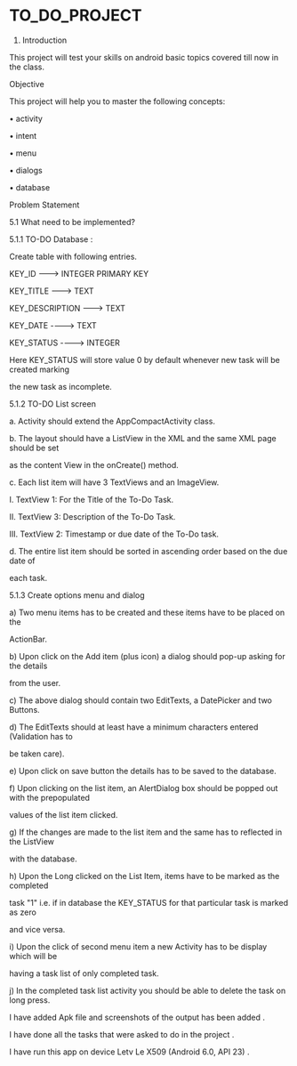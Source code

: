 # TO_DO_PROJECT


1. Introduction

This project will test your skills on android basic topics covered till now in the class.

Objective

This project will help you to master the following concepts:

• activity

• intent

• menu

• dialogs

• database

Problem Statement

5.1 What need to be implemented?

5.1.1 TO-DO Database :

Create table with following entries.

KEY_ID ---> INTEGER PRIMARY KEY

KEY_TITLE ---> TEXT

KEY_DESCRIPTION ---> TEXT

KEY_DATE ----> TEXT

KEY_STATUS ----> INTEGER

Here KEY_STATUS will store value 0 by default whenever new task will be created marking

the new task as incomplete.

5.1.2 TO-DO List screen

a. Activity should extend the AppCompactActivity class.

b. The layout should have a ListView in the XML and the same XML page should be set

as the content View in the onCreate() method.

c. Each list item will have 3 TextViews and an ImageView.

I. TextView 1: For the Title of the To-Do Task.

II. TextView 3: Description of the To-Do Task.

III. TextView 2: Timestamp or due date of the To-Do task.

d. The entire list item should be sorted in ascending order based on the due date of

each task.

5.1.3 Create options menu and dialog

a) Two menu items has to be created and these items have to be placed on the

ActionBar.

b) Upon click on the Add item (plus icon) a dialog should pop-up asking for the details

from the user.

c) The above dialog should contain two EditTexts, a DatePicker and two Buttons.

d) The EditTexts should at least have a minimum characters entered (Validation has to

be taken care).

e) Upon click on save button the details has to be saved to the database.

f) Upon clicking on the list item, an AlertDialog box should be popped out with the prepopulated

values of the list item clicked.

g) If the changes are made to the list item and the same has to reflected in the ListView

with the database.

h) Upon the Long clicked on the List Item, items have to be marked as the completed

task "1" i.e. if in database the KEY_STATUS for that particular task is marked as zero

and vice versa.

i) Upon the click of second menu item a new Activity has to be display which will be

having a task list of only completed task.

j) In the completed task list activity you should be able to delete the task on long press.

I have added Apk file and screenshots of the output has been added .

I have done all the tasks that were asked to do in the project .

I have run this app on device Letv Le X509 (Android 6.0, API 23) .
